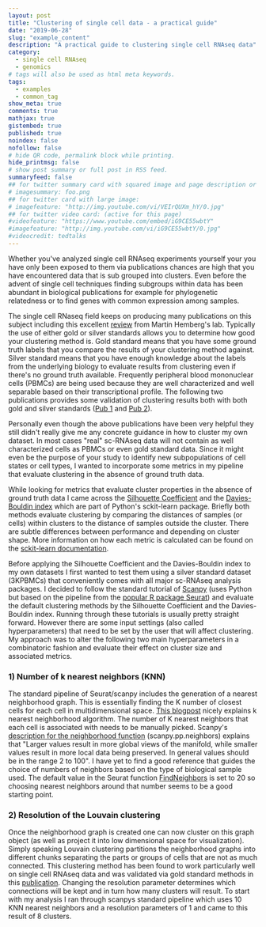 ```yaml
---
layout: post
title: "Clustering of single cell data - a practical guide"
date: "2019-06-28"
slug: "example_content"
description: "A practical guide to clustering single cell RNAseq data"
category:
  - single cell RNAseq
  - genomics
# tags will also be used as html meta keywords.
tags:
  - examples
  - common_tag
show_meta: true
comments: true
mathjax: true
gistembed: true
published: true
noindex: false
nofollow: false
# hide QR code, permalink block while printing.
hide_printmsg: false
# show post summary or full post in RSS feed.
summaryfeed: false
## for twitter summary card with squared image and page description or page excerpt:
# imagesummary: foo.png
## for twitter card with large image:
# imagefeature: "http://img.youtube.com/vi/VEIrQUXm_hY/0.jpg"
## for twitter video card: (active for this page)
#videofeature: "https://www.youtube.com/embed/iG9CE55wbtY"
#imagefeature: "http://img.youtube.com/vi/iG9CE55wbtY/0.jpg"
#videocredit: tedtalks
---
```


Whether you've analyzed single cell RNAseq experiments yourself your you have only been exposed to them via publications chances are high that you have encountered data that is sub grouped into clusters. Even before the advent of single cell techniques finding subgroups within data has been abundant in biological publications for example for phylogenetic relatedness or to find genes with common expression among samples.

The single cell RNaseq field keeps on producing many publications on this subject including this excellent [review](https://www.nature.com/articles/s41576-018-0088-9) from Martin Hemberg's lab. Typically the use of either gold or silver standards allows you to determine how good your clustering method is. Gold standard means that you have some ground truth labels that you compare the results of your clustering method against. Silver standard means that you have enough knowledge about the labels from the underlying biology to evaluate results from clustering even if there's no ground truth available. Frequently peripheral blood mononuclear cells (PBMCs) are being used because they are well characterized and well separable based on their transcriptional profile. The following two publications provides some validation of clustering results both with both gold and silver standards ([Pub 1](https://f1000research.com/articles/7-1297/v2) and [Pub 2](https://www.nature.com/articles/nmeth.4236)).

Personally even though the above publications have been very helpful they still didn't really give me any concrete guidance in how to cluster my own dataset. In most cases "real" sc-RNAseq data will not contain as well characterized cells as PBMCs or even gold standard data. Since it might even be the purpose of your study to identify new subpopulations of cell states or cell types, I wanted to incorporate some metrics in my pipeline that evaluate clustering in the absence of ground truth data.

While looking for metrics that evaluate cluster properties in the absence of ground truth data I came across the [Silhouette Coefficient](https://en.wikipedia.org/wiki/Silhouette_(clustering)) and the [Davies-Bouldin index](https://en.wikipedia.org/wiki/Davies%E2%80%93Bouldin_index) which are part of Python's sckit-learn package. Briefly both methods evaluate clustering by comparing the distances of samples (or cells) within clusters to the distance of samples outside the cluster. There are subtle differences between performance and depending on cluster shape. More information on how each metric is calculated can be found on the [sckit-learn documentation](https://scikit-learn.org/stable/modules/clustering.html#clustering).

Before applying the Silhouette Coefficient and the Davies-Bouldin index to my own datasets I first wanted to test them using a silver standard dataset (3KPBMCs) that conveniently comes with all major sc-RNAseq analysis packages. I decided to follow the standard tutorial of [Scanpy](https://github.com/theislab/scanpy-tutorials/blob/master/pbmc3k.ipynb) (uses Python but based on the pipeline from the [popular R package Seurat](https://satijalab.org/seurat/v3.0/pbmc3k_tutorial.html)) and evaluate the default clustering methods by the Silhouette Coefficient and the Davies-Bouldin index. Running through these tutorials is usually pretty straight forward. However there are some input settings (also called hyperparameters) that need to be set by the user that will affect clustering. My approach was to alter the following two main hyperparameters in a combinatoric fashion and evaluate their effect on cluster size and associated metrics.
### 1) Number of k nearest neighbors (KNN)
The standard pipeline of Seurat/scanpy includes the generation of a nearest neighborhood graph. This is essentially finding the K number of closest cells for each cell in multidimensional space. [This blogpost](https://towardsdatascience.com/knn-k-nearest-neighbors-1-a4707b24bd1d) nicely explains k nearest neighborhood algorithm. The number of K nearest neighbors that each cell is associated with needs to be manually picked.
Scanpy's [description for the neighborhood function](https://scanpy.readthedocs.io/en/stable/api/scanpy.pp.neighbors.html#scanpy.pp.neighbors) (scanpy.pp.neighbors) explains that "Larger values result in more global views of the manifold, while smaller values result in more local data being preserved. In general values should be in the range 2 to 100". I have yet to find a good reference that guides the choice of numbers of neighbors based on the type of biological sample used. The default value in the Seurat function [FindNeighbors](https://github.com/satijalab/seurat/blob/245d72b5f7c3ae75b185f2ae2d3a5b4c67c61e9a/R/clustering.R) is set to 20 so choosing nearest neighbors around that number seems to be a good starting point.
### 2) Resolution of the Louvain clustering
Once the neighborhood graph is created one can now cluster on this graph object (as well as project it into low dimensional space for visualization). Simply speaking Louvain clustering partitions the neighborhood graphs into different chunks separating the parts or groups of cells that are not as much connected. This clustering method has been found to work particularly well on single cell RNAseq data and was validated via gold standard methods in this [publication](https://www.sciencedirect.com/science/article/pii/S0092867415006376). Changing the resolution parameter determines which connections will be kept and in turn how many clusters will result.
To start with my analysis I ran through scanpys standard pipeline which uses 10 KNN nearest neighbors and a resolution parameters of 1 and came to this result of 8 clusters.
